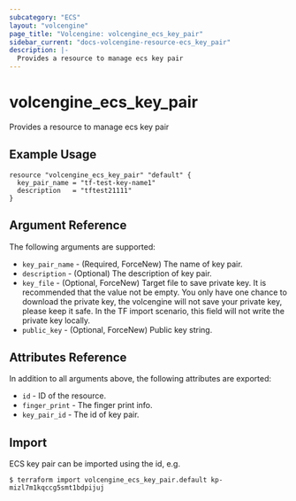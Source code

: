 ```yaml
---
subcategory: "ECS"
layout: "volcengine"
page_title: "Volcengine: volcengine_ecs_key_pair"
sidebar_current: "docs-volcengine-resource-ecs_key_pair"
description: |-
  Provides a resource to manage ecs key pair
---
```

# volcengine_ecs_key_pair
Provides a resource to manage ecs key pair
## Example Usage
```hcl
resource "volcengine_ecs_key_pair" "default" {
  key_pair_name = "tf-test-key-name1"
  description   = "tftest21111"
}
```
## Argument Reference
The following arguments are supported:
* `key_pair_name` - (Required, ForceNew) The name of key pair.
* `description` - (Optional) The description of key pair.
* `key_file` - (Optional, ForceNew) Target file to save private key. It is recommended that the value not be empty. You only have one chance to download the private key, the volcengine will not save your private key, please keep it safe. In the TF import scenario, this field will not write the private key locally.
* `public_key` - (Optional, ForceNew) Public key string.

## Attributes Reference
In addition to all arguments above, the following attributes are exported:
* `id` - ID of the resource.
* `finger_print` - The finger print info.
* `key_pair_id` - The id of key pair.


## Import
ECS key pair can be imported using the id, e.g.
```
$ terraform import volcengine_ecs_key_pair.default kp-mizl7m1kqccg5smt1bdpijuj
```

